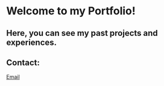 # Welcome to my Portfolio!
## Here, you can see my past projects and experiences.

## Contact:
[Email](ethanshaozz@gmail.com)
